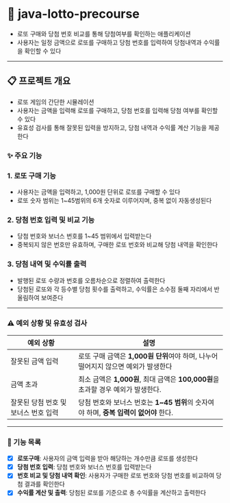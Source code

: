 # 🎰 java-lotto-precourse
- 로또 구매와 당첨 번호 비교를 통해 당첨여부를 확인하는 애플리케이션
- 사용자는 일정 금액으로 로또를 구매하고 당첨 번호를 입력하여 당첨내역과 수익률을 확인할 수 있다
---
## 📋 프로젝트 개요
- 로또 게임의 간단한 시뮬레이션
- 사용자는 금액을 입력해 로또를 구매하고, 당첨 번호를 입력해 당첨 여부를 확인할 수 있다
- 유효성 검사를 통해 잘못된 입력을 방지하고, 당첨 내역과 수익률 계산 기능을 제공한다



### ✨ 주요 기능
### 1. 로또 구매 기능
- 사용자는 금액을 입력하고, 1,000원 단위로 로또를 구매할 수 있다
- 로또 숫자 범위는 1~45범위의 6개 숫자로 이루어지며, 중복 없이 자동생성된다
### 2. 당첨 번호 입력 및 비교 기능
- 당첨 번호와 보너스 번호를 1~45 범위에서 입력받는다
- 중복되지 않은 번호만 유효하며, 구매한 로또 번호와 비교해 당첨 내역을 확인한다
### 3. 당첨 내역 및 수익률 출력
- 발행된 로또 수량과 번호를 오름차순으로 정렬하여 출력한다
- 당첨된 로또와 각 등수별 당첨 횟수를 출력하고, 수익률은 소수점 둘째 자리에서 반올림하여 보여준다
---
### ⚠️ 예외 상황 및 유효성 검사
| 예외 상황                      | 설명                                                       |
|--------------------------------|----------------------------------------------------------|
| 잘못된 금액 입력               | 로또 구매 금액은 **1,000원 단위**여야 하며, 나누어떨어지지 않으면 예외가 발생한다       |
| 금액 초과                      | 최소 금액은 **1,000원**, 최대 금액은 **100,000원**을 초과할 경우 예외가 발생한다. |
| 잘못된 당첨 번호 및 보너스 번호 입력 | 당첨 번호와 보너스 번호는 **1~45 범위**의 숫자여야 하며, **중복 입력이 없어야** 한다.  |
---
### 📝 기능 목록
- [x] **로또구매**: 사용자의 금액 입력을 받아 해당하는 개수만큼 로또를 생성한다
- [x] **당첨 번호 입력**: 당첨 번호와 보너스 번호를 입력받는다
- [x] **번호 비교 및 당첨 내역 확인**: 사용자가 구매한 로또 번호와 당첨 번호를 비교하여 당첨 결과를 확인한다
- [x] **수익률 계산 및 출력**: 당첨된 로또를 기준으로 총 수익률을 계산하고 출력한다